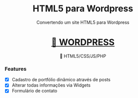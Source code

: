 <h1 align="center">HTML5 para Wordpress</h1>

<p align="center">Convertendo um site HTML5 para Wordpress</p>

<h1 align="center">
    <a href="https://wordpress.org/">🔗 WORDPRESS</a>
</h1>
<p align="center">🚀 HTML5/CSS/JS/PHP</p>

### Features

- [x] Cadastro de portfólio dinâmico através de posts
- [x] Alterar todas informações via Widgets
- [x] Formulário de contato
